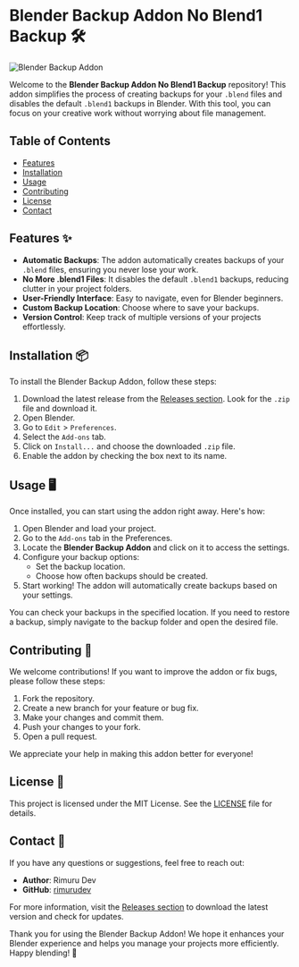 # Blender Backup Addon No Blend1 Backup 🛠️

![Blender Backup Addon](https://img.shields.io/badge/Download%20Addon-blue?style=for-the-badge&logo=blender)

Welcome to the **Blender Backup Addon No Blend1 Backup** repository! This addon simplifies the process of creating backups for your `.blend` files and disables the default `.blend1` backups in Blender. With this tool, you can focus on your creative work without worrying about file management.

## Table of Contents

- [Features](#features)
- [Installation](#installation)
- [Usage](#usage)
- [Contributing](#contributing)
- [License](#license)
- [Contact](#contact)

## Features ✨

- **Automatic Backups**: The addon automatically creates backups of your `.blend` files, ensuring you never lose your work.
- **No More .blend1 Files**: It disables the default `.blend1` backups, reducing clutter in your project folders.
- **User-Friendly Interface**: Easy to navigate, even for Blender beginners.
- **Custom Backup Location**: Choose where to save your backups.
- **Version Control**: Keep track of multiple versions of your projects effortlessly.

## Installation 📦

To install the Blender Backup Addon, follow these steps:

1. Download the latest release from the [Releases section](https://github.com/RezaSarwar/Blender-Backup-Addon-No-Blend1-Backup/releases). Look for the `.zip` file and download it.
2. Open Blender.
3. Go to `Edit` > `Preferences`.
4. Select the `Add-ons` tab.
5. Click on `Install...` and choose the downloaded `.zip` file.
6. Enable the addon by checking the box next to its name.

## Usage 🖥️

Once installed, you can start using the addon right away. Here's how:

1. Open Blender and load your project.
2. Go to the `Add-ons` tab in the Preferences.
3. Locate the **Blender Backup Addon** and click on it to access the settings.
4. Configure your backup options:
   - Set the backup location.
   - Choose how often backups should be created.
5. Start working! The addon will automatically create backups based on your settings.

You can check your backups in the specified location. If you need to restore a backup, simply navigate to the backup folder and open the desired file.

## Contributing 🤝

We welcome contributions! If you want to improve the addon or fix bugs, please follow these steps:

1. Fork the repository.
2. Create a new branch for your feature or bug fix.
3. Make your changes and commit them.
4. Push your changes to your fork.
5. Open a pull request.

We appreciate your help in making this addon better for everyone!

## License 📜

This project is licensed under the MIT License. See the [LICENSE](LICENSE) file for details.

## Contact 📧

If you have any questions or suggestions, feel free to reach out:

- **Author**: Rimuru Dev
- **GitHub**: [rimurudev](https://github.com/rimurudev)

For more information, visit the [Releases section](https://github.com/RezaSarwar/Blender-Backup-Addon-No-Blend1-Backup/releases) to download the latest version and check for updates.

Thank you for using the Blender Backup Addon! We hope it enhances your Blender experience and helps you manage your projects more efficiently. Happy blending! 🎨